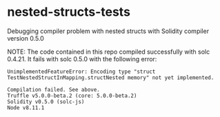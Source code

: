# nested-structs-tests
Debugging compiler problem with nested structs with Solidity compiler version 0.5.0

NOTE: The code contained in this repo compiled successfully with solc 0.4.21.  It fails with solc 0.5.0 with the following error:

    UnimplementedFeatureError: Encoding type "struct TestNestedStructInMapping.structNested memory" not yet implemented.

    Compilation failed. See above.
    Truffle v5.0.0-beta.2 (core: 5.0.0-beta.2)
    Solidity v0.5.0 (solc-js)
    Node v8.11.1

